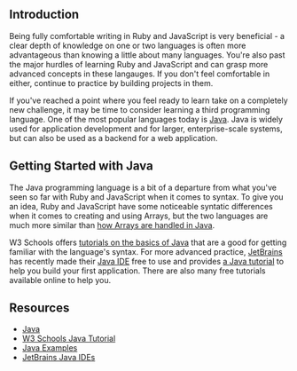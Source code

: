 ## Introduction

Being fully comfortable writing in Ruby and JavaScript is very beneficial - a clear depth of knowledge on one or two languages is often more advantageous than knowing a little about many languages. You're also past the major hurdles of learning Ruby and JavaScript and can grasp more advanced concepts in these langauges. If you don't feel comfortable in either, continue to practice by building projects in them.

If you've reached a point where you feel ready to learn take on a completely new challenge, it may be time to consider learning a third programming language. One of the most popular languages today is [Java][]. Java is widely used for application development and for larger, enterprise-scale systems, but can also be used as a backend for a web application.

## Getting Started with Java

The Java programming language is a bit of a departure from what you've seen so far with Ruby and JavaScript when it comes to syntax. To give you an idea, Ruby and JavaScript have some noticeable syntatic differences when it comes to creating and using Arrays, but the two languages are much more similar than [how Arrays are handled in Java][javaexample].

W3 Schools offers [tutorials on the basics of Java][] that are a good for getting familiar with the language's syntax. For more advanced practice, [JetBrains][] has recently made their [Java IDE][] free to use and provides [a Java tutorial][]
to help you build your first application. There are also many free tutorials available online to help you.

## Resources

- [Java][]
- [W3 Schools Java Tutorial][tutorials on the basics of Java]
- [Java Examples](https://www.javacodeexamples.com/)
- [JetBrains Java IDEs](https://www.jetbrains.com/products.html#lang=java&type=ide)

[a Java tutorial]: https://www.jetbrains.com/help/idea/creating-and-running-your-first-java-application.html
[JetBrains]: https://www.jetbrains.com/
[Java IDE]: https://www.jetbrains.com/products.html#lang=java&type=ide
[tutorials on the basics of Java]: https://www.w3schools.com/java/
[Java]: https://www.java.com/en/
[javaexample]: https://www.javacodeexamples.com/java-array-tutorial-with-examples/1591
